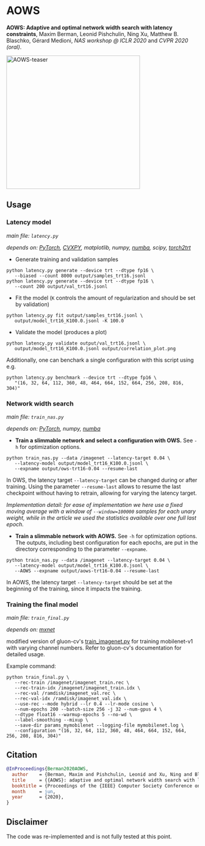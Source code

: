 # AOWS
**AOWS: Adaptive and optimal network width search with latency constraints**, Maxim Berman, Leonid Pishchulin, Ning Xu, Matthew B. Blaschko, Gérard Medioni, _NAS workshop @ ICLR 2020_ and _CVPR 2020 (oral)_.


<img src="https://user-images.githubusercontent.com/5989894/82336026-5a9f2e80-99ea-11ea-8141-facbcf9fd60d.gif" width="350" alt="AOWS-teaser">

## Usage

### Latency model
_main file: `latency.py`_

_depends on: [PyTorch](http://pytorch.org/), [CVXPY](https://www.cvxpy.org/), matplotlib, numpy, [numba](http://numba.pydata.org/), scipy, [torch2trt](https://github.com/NVIDIA-AI-IOT/torch2trt/tree/e22844a449a880123435fce7e6444f1516ebbe60)_


* Generate training and validation samples
```Shell
python latency.py generate --device trt --dtype fp16 \
   --biased --count 8000 output/samples_trt16.jsonl
python latency.py generate --device trt --dtype fp16 \
   --count 200 output/val_trt16.jsonl
```
* Fit the model (`K` controls the amount of regularization and should be set by validation)
```Shell
python latency.py fit output/samples_trt16.jsonl \
   output/model_trt16_K100.0.jsonl -K 100.0
```
* Validate the model (produces a plot)
```Shell
python latency.py validate output/val_trt16.jsonl \
   output/model_trt16_K100.0.jsonl output/correlation_plot.png
```

Additionally, one can benchark a single configuration with this script using e.g.
```Shell
python latency.py benchmark --device trt --dtype fp16 \
   "(16, 32, 64, 112, 360, 48, 464, 664, 152, 664, 256, 208, 816, 304)"
```

### Network width search
_main file: `train_nas.py`_

_depends on: [PyTorch](http://pytorch.org/), numpy, [numba](http://numba.pydata.org/)_
* **Train a slimmable network and select a configuration with OWS.** See `-h` for optimization options.
```Shell
python train_nas.py --data /imagenet --latency-target 0.04 \
   --latency-model output/model_trt16_K100.0.jsonl \
   --expname output/ows-trt16-0.04 --resume-last
```
In OWS, the latency target `--latency-target` can be changed during or after training. Using the parameter `--resume-last` allows to resume the last checkpoint without having to retrain, allowing for varying the latency target.

_Implementation detail: for ease of implementation we here use a fixed moving average with a window of `--window=100000` samples for each unary weight, while in the article we used the statistics available over one full last epoch._   

* **Train a slimmable network with AOWS.** See `-h` for optimization options. The outputs, including best configuration for each epochs, are put in the directory corresponding to the parameter `--expname`. 
```Shell
python train_nas.py --data /imagenet --latency-target 0.04 \
   --latency-model output/model_trt16_K100.0.jsonl \
   --AOWS --expname output/aows-trt16-0.04 --resume-last 
```
In AOWS, the latency target `--latency-target` should be set at the beginning of the training, since it impacts the training.


### Training the final model
_main file: `train_final.py`_

_depends on: [mxnet](https://mxnet.apache.org/)_

modified version of gluon-cv's [train_imagenet.py](https://github.com/dmlc/gluon-cv/blob/18f8ab526ffb97660e6e5661f991064c20e2699d/scripts/classification/imagenet/train_imagenet.py) for training mobilenet-v1 with varying channel numbers. Refer to gluon-cv's documentation for detailed usage.

Example command:
```
python train_final.py \
   --rec-train /imagenet/imagenet_train.rec \
   --rec-train-idx /imagenet/imagenet_train.idx \ 
   --rec-val /ramdisk/imagenet_val.rec \
   --rec-val-idx /ramdisk/imagenet_val.idx \
   --use-rec --mode hybrid --lr 0.4 --lr-mode cosine \
   --num-epochs 200 --batch-size 256 -j 32 --num-gpus 4 \
   --dtype float16 --warmup-epochs 5 --no-wd \
   --label-smoothing --mixup \
   --save-dir params_mymobilenet --logging-file mymobilenet.log \
   --configuration "(16, 32, 64, 112, 360, 48, 464, 664, 152, 664, 256, 208, 816, 304)"
```

## Citation
```BibTeX
@InProceedings{Berman2020AOWS,
  author    = {Berman, Maxim and Pishchulin, Leonid and Xu, Ning and Blaschko, Matthew B. and Medioni, Gerard},
  title     = {{AOWS}: adaptive and optimal network width search with latency constraints},
  booktitle = {Proceedings of the {IEEE} Computer Society Conference on Computer Vision and Pattern Recognition},
  month     = jun,
  year      = {2020},
}
```

## Disclaimer
The code was re-implemented and is not fully tested at this point.

